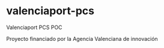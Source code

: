 # valenciaport-pcs

Valenciaport PCS POC

Proyecto financiado por la Agencia Valenciana de innovación
